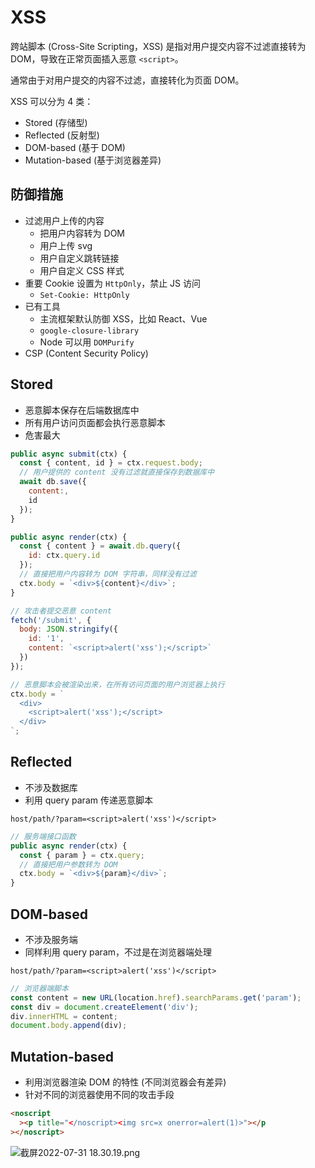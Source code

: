 # XSS

跨站脚本 (Cross-Site Scripting，XSS) 是指对用户提交内容不过滤直接转为 DOM，导致在正常页面插入恶意 `<script>`。

通常由于对用户提交的内容不过滤，直接转化为页面 DOM。

XSS 可以分为 4 类：

- Stored (存储型)
- Reflected (反射型)
- DOM-based (基于 DOM)
- Mutation-based (基于浏览器差异)

## 防御措施

- 过滤用户上传的内容
  - 把用户内容转为 DOM
  - 用户上传 svg
  - 用户自定义跳转链接
  - 用户自定义 CSS 样式
- 重要 Cookie 设置为 `HttpOnly`，禁止 JS 访问
  - `Set-Cookie: HttpOnly`
- 已有工具
  - 主流框架默认防御 XSS，比如 React、Vue
  - `google-closure-library`
  - Node 可以用 `DOMPurify`
- CSP (Content Security Policy)

## Stored

- 恶意脚本保存在后端数据库中
- 所有用户访问页面都会执行恶意脚本
- 危害最大

```js
public async submit(ctx) {
  const { content, id } = ctx.request.body;
  // 用户提供的 content 没有过滤就直接保存到数据库中
  await db.save({
    content:,
    id
  });
}

public async render(ctx) {
  const { content } = await.db.query({
    id: ctx.query.id
  });
  // 直接把用户内容转为 DOM 字符串，同样没有过滤
  ctx.body = `<div>${content}</div>`;
}

// 攻击者提交恶意 content
fetch('/submit', {
  body: JSON.stringify({
    id: '1',
    content: `<script>alert('xss');</script>`
  })
});

// 恶意脚本会被渲染出来，在所有访问页面的用户浏览器上执行
ctx.body = `
  <div>
    <script>alert('xss');</script>
  </div>
`;
```

## Reflected

- 不涉及数据库
- 利用 query param 传递恶意脚本

```
host/path/?param=<script>alert('xss')</script>
```

```js
// 服务端接口函数
public async render(ctx) {
  const { param } = ctx.query;
  // 直接把用户参数转为 DOM
  ctx.body = `<div>${param}</div>`;
}
```

## DOM-based

- 不涉及服务端
- 同样利用 query param，不过是在浏览器端处理

```
host/path/?param=<script>alert('xss')</script>
```

```js
// 浏览器端脚本
const content = new URL(location.href).searchParams.get('param');
const div = document.createElement('div');
div.innerHTML = content;
document.body.append(div);
```

## Mutation-based

- 利用浏览器渲染 DOM 的特性 (不同浏览器会有差异)
- 针对不同的浏览器使用不同的攻击手段

```html
<noscript
  ><p title="</noscript><img src=x onerror=alert(1)>"></p
></noscript>
```

![截屏2022-07-31 18.30.19.png](https://p3-juejin.byteimg.com/tos-cn-i-k3u1fbpfcp/d391c2b925cc4e02b7dc1895fcf2a568~tplv-k3u1fbpfcp-watermark.image?)
